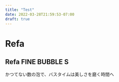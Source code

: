 ```yaml
---
title: "Test"
date: 2022-03-28T21:59:53-07:00
draft: true
---
```

# Refa  
## Refa FINE BUBBLE S  
かつてない数の泡で、バスタイムは美しさを磨く時間へ

